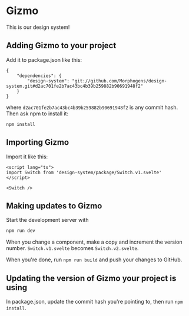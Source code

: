 # Gizmo

This is our design system!

## Adding Gizmo to your project

Add it to package.json like this:

```
{
    "dependencies": {
        "design-system": "git://github.com/Morphogens/design-system.git#d2ac701fe2b7ac43bc4b39b259882b90691948f2"
    }
}
```

where `d2ac701fe2b7ac43bc4b39b259882b90691948f2` is any commit hash. Then ask npm to install it:

```
npm install
```

## Importing Gizmo

Import it like this:

```
<script lang="ts">
import Switch from 'design-system/package/Switch.v1.svelte'
</script>

<Switch />
```

## Making updates to Gizmo

Start the development server with

```bash
npm run dev
```

When you change a component, make a copy and increment the version number. `Switch.v1.svelte` becomes `Switch.v2.svelte`.

When you're done, run `npm run build` and push your changes to GitHub.

## Updating the version of Gizmo your project is using

In package.json, update the commit hash you're pointing to, then run `npm install`.
